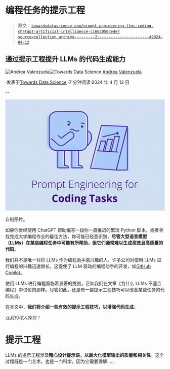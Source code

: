# 编程任务的提示工程

> 原文：[`towardsdatascience.com/prompt-engineering-llms-coding-chatgpt-artificial-intelligence-c16620503e4e?source=collection_archive---------2-----------------------#2024-04-12`](https://towardsdatascience.com/prompt-engineering-llms-coding-chatgpt-artificial-intelligence-c16620503e4e?source=collection_archive---------2-----------------------#2024-04-12)

## 通过提示工程提升 LLMs 的代码生成能力

[](https://medium.com/@andvalenzuela?source=post_page---byline--c16620503e4e--------------------------------)![Andrea Valenzuela](https://medium.com/@andvalenzuela?source=post_page---byline--c16620503e4e--------------------------------)[](https://towardsdatascience.com/?source=post_page---byline--c16620503e4e--------------------------------)![Towards Data Science](https://towardsdatascience.com/?source=post_page---byline--c16620503e4e--------------------------------) [Andrea Valenzuela](https://medium.com/@andvalenzuela?source=post_page---byline--c16620503e4e--------------------------------)

·发表于[Towards Data Science](https://towardsdatascience.com/?source=post_page---byline--c16620503e4e--------------------------------) ·7 分钟阅读·2024 年 4 月 12 日

--

![](img/f967e28889a422384c657ce677466485.png)

自制图片。

如果你曾经使用 ChatGPT 帮助编写一段你一直推迟的繁琐 Python 脚本，或者寻找完成大学编程作业的最佳方法，你可能已经意识到，**尽管大型语言模型（LLMs）在某些编程任务中可能有所帮助，但它们通常难以生成高效且高质量的代码**。

我们并不是唯一对将 LLMs 作为编程助手感兴趣的人。许多公司对使用 LLMs 进行编程的兴趣迅速增长，这促使了 LLM 驱动的编程助手的开发，如[GitHub Copilot](https://github.com/features/copilot)。

使用 LLMs 进行编程面临着显著的挑战，正如我们在文章《为什么 LLMs 不适合编程》中讨论的那样。尽管如此，还是有一些提示工程技巧可以改善某些任务的代码生成。

在本文中，**我们将介绍一些有效的提示工程技巧，以增强代码生成**。

*让我们深入探讨！*

# 提示工程

LLMs 的提示工程涉及**精心设计提示语，以最大化模型输出的质量和相关性**。这个过程既是一门艺术，也是一门科学，因为它需要理解……
